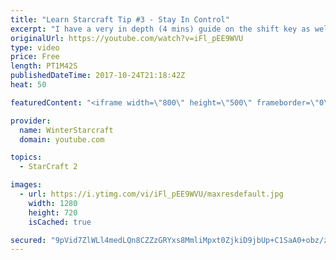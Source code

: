 ```yaml
---
title: "Learn Starcraft Tip #3 - Stay In Control"
excerpt: "I have a very in depth (4 mins) guide on the shift key as well here https://www.youtube.com/watch?v=7x9pHr544oY"
originalUrl: https://youtube.com/watch?v=iFl_pEE9WVU
type: video
price: Free
length: PT1M42S
publishedDateTime: 2017-10-24T21:18:42Z
heat: 50

featuredContent: "<iframe width=\"800\" height=\"500\" frameborder=\"0\" src=\"https://www.youtube.com/embed/iFl_pEE9WVU\" allow=\"accelerometer; autoplay; encrypted-media; gyroscope; picture-in-picture\" allowfullscreen></iframe>"

provider:
  name: WinterStarcraft
  domain: youtube.com

topics:
  - StarCraft 2

images:
  - url: https://i.ytimg.com/vi/iFl_pEE9WVU/maxresdefault.jpg
    width: 1280
    height: 720
    isCached: true

secured: "9pVid7ZlWLl4medLQn8CZZzGRYxs8MmliMpxt0ZjkiD9jbUp+C1SaA0+obz/znM3HhvPtSuvyi0dGzmdusf0R4N5FFVBReFGRt/XeXnEtQKTFgvaxeRHxYqvcU7rYz4kQuJ5ceZaQI8RQWguqMvLA/vtFpDkV8g/ah1UnEvRhN5+gBHlF3eMzrHt6hK2hL59Wk4JE+pxGUrAPXN0DAhUWunYtXpQsIH13ik6xIq4x4h+/MkYcPsauvl3l7gbQySXRo46ZUiY4MUg7Hc/6rhwuGOCPTYHUmqNwlltvhbVUB9APaANgVi3N07AOQEhZDG7VnsuLNhLeJxY57RvZtF+ly3ttxqol9UYLKoAP/hEVJETlsgJN9v9DE9sgzZrTzkuwnAhAqEW3q+gUDvHpHK906vqtbe95CFgrAHBvoS0w3Y=;C0XlnVrjqzdbF8YKsAwZOQ=="
---
```


